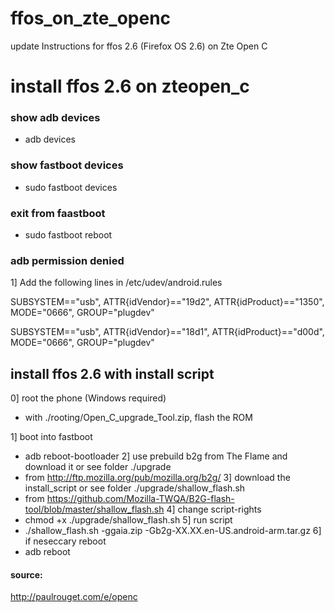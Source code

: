 # ffos_on_zte_openc
update Instructions for ffos 2.6 (Firefox OS 2.6) on Zte Open C

# install ffos 2.6 on zteopen_c


### show adb devices
- adb devices

### show fastboot devices
- sudo fastboot devices

### exit from faastboot
- sudo fastboot reboot

### adb permission denied
1] Add the following lines in /etc/udev/android.rules

SUBSYSTEM=="usb", ATTR{idVendor}=="19d2", ATTR{idProduct}=="1350", MODE="0666", GROUP="plugdev"

SUBSYSTEM=="usb", ATTR{idVendor}=="18d1", ATTR{idProduct}=="d00d", MODE="0666", GROUP="plugdev"



## install ffos 2.6 with install script

0] root the phone (Windows required)
- with ./rooting/Open_C_upgrade_Tool.zip, flash the ROM

1] boot into fastboot 
- adb reboot-bootloader
2] use prebuild b2g from The Flame and download it or see folder ./upgrade
- from http://ftp.mozilla.org/pub/mozilla.org/b2g/ 
3] download the install_script or see folder ./upgrade/shallow_flash.sh
- from https://github.com/Mozilla-TWQA/B2G-flash-tool/blob/master/shallow_flash.sh
4] change script-rights
- chmod +x ./upgrade/shallow_flash.sh
5] run script
- ./shallow_flash.sh -ggaia.zip -Gb2g-XX.XX.en-US.android-arm.tar.gz
6] if neseccary reboot
- adb reboot


#### source:
http://paulrouget.com/e/openc
